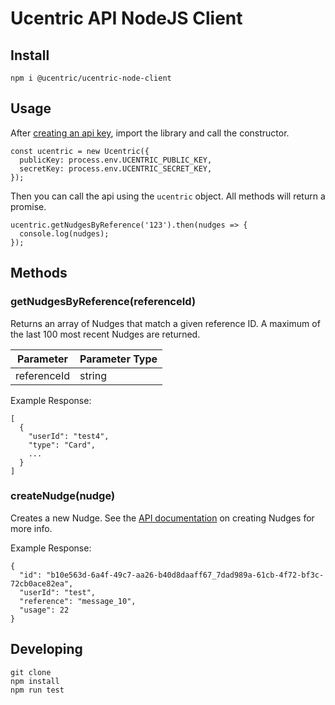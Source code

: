 # Ucentric API NodeJS Client

## Install

```
npm i @ucentric/ucentric-node-client
```

## Usage

After [creating an api key](https://help.ucentric.io/article/22-generating-api-keys), import the library and call the constructor.

```
const ucentric = new Ucentric({
  publicKey: process.env.UCENTRIC_PUBLIC_KEY,
  secretKey: process.env.UCENTRIC_SECRET_KEY,
});
```

Then you can call the api using the `ucentric` object. All methods will return a promise.

```
ucentric.getNudgesByReference('123').then(nudges => {
  console.log(nudges);
});
```

## Methods

### getNudgesByReference(referenceId)

Returns an array of Nudges that match a given reference ID. A maximum of the last 100 most recent Nudges are returned.

| Parameter  | Parameter Type |
| ------------- | ------------- |
| referenceId  | string  |

Example Response:

```
[
  {
    "userId": "test4",
    "type": "Card",
    ...
  }
]
```

### createNudge(nudge)

Creates a new Nudge. See the [API documentation](https://docs.ucentric.io/?javascript#create-a-nudge) on creating Nudges for more info.

Example Response:

```
{
  "id": "b10e563d-6a4f-49c7-aa26-b40d8daaff67_7dad989a-61cb-4f72-bf3c-72cb0ace82ea",
  "userId": "test",
  "reference": "message_10",
  "usage": 22
}
```


## Developing

```
git clone
npm install
npm run test
```


